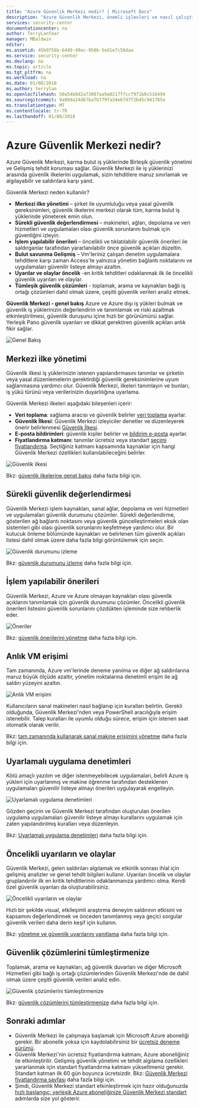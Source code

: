 ```yaml
---
title: "Azure Güvenlik Merkezi nedir? | Microsoft Docs"
description: "Azure Güvenlik Merkezi, önemli işlevleri ve nasıl çalıştığı hakkında bilgi edinin."
services: security-center
documentationcenter: na
author: TerryLanfear
manager: MBaldwin
editor: 
ms.assetid: 45b9756b-6449-49ec-950b-5ed1e7c56daa
ms.service: security-center
ms.devlang: na
ms.topic: article
ms.tgt_pltfrm: na
ms.workload: na
ms.date: 01/08/2018
ms.author: terrylan
ms.openlocfilehash: 50a54b8d2a73807aa9a0217f7ccf971b8c516494
ms.sourcegitcommit: 9a8b9a24d67ba7b779fa34e67d7f2b45c941785e
ms.translationtype: MT
ms.contentlocale: tr-TR
ms.lasthandoff: 01/08/2018
---
```

# <a name="what-is-azure-security-center"></a>Azure Güvenlik Merkezi nedir?
Azure Güvenlik Merkezi, karma bulut iş yüklerinde Birleşik güvenlik yönetimi ve Gelişmiş tehdit koruması sağlar. Güvenlik Merkezi ile iş yüklerinizi arasında güvenlik ilkelerini uygulamak, sizin tehditlere maruz sınırlamak ve algılayabilir ve saldırılara karşı yanıt.

Güvenlik Merkezi neden kullanılır?

- **Merkezi ilke yönetimi** – şirket ile uyumluluğu veya yasal güvenlik gereksinimleri, güvenlik ilkelerini merkezi olarak tüm, karma bulut iş yüklerinde yöneterek emin olun.
- **Sürekli güvenlik değerlendirmesi** – makineleri, ağları, depolama ve veri hizmetleri ve uygulamaları olası güvenlik sorunlarını bulmak için güvenliğini izleyin.
- **İşlem yapılabilir önerileri** – öncelikli ve tıklatılabilir güvenlik önerileri ile saldırganlar tarafından yararlanılabilir önce güvenlik açıkları düzeltin.
- **Bulut savunma Gelişmiş** – Vm'leriniz çalışan denetim uygulamalara tehditlere karşı zaman Access'te yalnızca yönetim bağlantı noktalarını ve uygulamaları güvenilir listeye almayı azaltın.
- **Uyarılar ve olaylar öncelik** -en kritik tehditleri odaklanmak ilk ile öncelikli güvenlik uyarıları ve olaylar.
- **Tümleşik güvenlik çözümleri** - toplamak, arama ve kaynakları bağlı iş ortağı çözümleri dahil olmak üzere, çeşitli güvenlik verileri analiz etmek.

**Güvenlik Merkezi - genel bakış** Azure ve Azure dışı iş yükleri bulmak ve güvenlik iş yüklerinizin değerlendirin ve tanımlamak ve riski azaltmak etkinleştirilmesi, güvenlik duruşunu içine hızlı bir görünümünü sağlar. Yerleşik Pano güvenlik uyarıları ve dikkat gerektiren güvenlik açıkları anlık fikir sağlar.

![Genel Bakış][1]

## <a name="centralized-policy-management"></a>Merkezi ilke yönetimi
Güvenlik ilkesi iş yüklerinizin istenen yapılandırmasını tanımlar ve şirketin veya yasal düzenlemelerin gerektirdiği güvenlik gereksinimlerine uyum sağlanmasına yardımcı olur. Güvenlik Merkezi, ilkeleri tanımlayın ve bunları, iş yükü türünü veya verilerinizin duyarlılığına uyarlama.

Güvenlik Merkezi ilkeleri aşağıdaki bileşenleri içerir:

- **Veri toplama**: sağlama aracısı ve güvenlik belirler [veri toplama](security-center-enable-data-collection.md) ayarlar.
- **Güvenlik İlkesi**: Güvenlik Merkezi izleyiciler denetler ve düzenleyerek önerir belirlenmesi [Güvenlik İlkesi](security-center-policies.md).
- **E-posta bildirimleri**: güvenlik kişiler belirler ve [bildirim e-posta](security-center-provide-security-contact-details.md) ayarlar.
- **Fiyatlandırma katmanı**: tanımlar ücretsiz veya standart [seçimi fiyatlandırma](security-center-pricing.md). Seçtiğiniz katmanı kapsamında kaynaklar için hangi Güvenlik Merkezi özellikleri kullanılabileceğini belirler.

![Güvenlik ilkesi][2]

Bkz: [güvenlik ilkelerine genel bakış](security-center-policies-overview.md) daha fazla bilgi için.

## <a name="continuous-security-assessment"></a>Sürekli güvenlik değerlendirmesi
Güvenlik Merkezi işlem kaynakları, sanal ağlar, depolama ve veri hizmetleri ve uygulamaları güvenlik durumunu çözümler. Sürekli değerlendirme, gösterilen ağ bağlantı noktasını veya güvenlik güncelleştirmeleri eksik olan sistemleri gibi olası güvenlik sorunlarını keşfetmeye yardımcı olur. Bir kutucuk önleme bölümünde kaynakları ve belirlenen tüm güvenlik açıkları listesi dahil olmak üzere daha fazla bilgi görüntülemek için seçin.

![Güvenlik durumunu izleme][3]

Bkz: [güvenlik durumunu izleme](security-center-monitoring.md) daha fazla bilgi için.

## <a name="actionable-recommendations"></a>İşlem yapılabilir önerileri
Güvenlik Merkezi, Azure ve Azure olmayan kaynakları olası güvenlik açıklarını tanımlamak için güvenlik durumunu çözümler. Öncelikli güvenlik önerileri listesini güvenlik sorunlarını çözdükten işleminde size rehberlik eder.

![Öneriler][4]

Bkz: [güvenlik önerilerini yönetme](security-center-recommendations.md) daha fazla bilgi için.

## <a name="just-in-time-vm-access"></a>Anlık VM erişimi
Tam zamanında, Azure vm'lerinde deneme yanılma ve diğer ağ saldırılarına maruz büyük ölçüde azaltır, yönetim noktalarına denetimli erişim ile ağ saldırı yüzeyini azaltın.

![Anlık VM erişimi][5]

Kullanıcıların sanal makineleri nasıl bağlanıp için kuralları belirtin. Gerekli olduğunda, Güvenlik Merkezi'nden veya PowerShell aracılığıyla erişim istenebilir. Talep kuralları ile uyumlu olduğu sürece, erişim için istenen saat otomatik olarak verilir.

Bkz: [tam zamanında kullanarak sanal makine erişimini yönetme](security-center-just-in-time.md) daha fazla bilgi için.

## <a name="adaptive-application-controls"></a>Uyarlamalı uygulama denetimleri
Kötü amaçlı yazılım ve diğer istenmeyebilecek uygulamaları, belirli Azure iş yükleri için uyarlanmış ve makine öğrenme tarafından desteklenen uygulamaları güvenilir listeye almayı önerileri uygulayarak engelleyin.

![Uyarlamalı uygulama denetimleri][6]

Gözden geçirin ve Güvenlik Merkezi tarafından oluşturulan önerilen uygulama uygulamaları güvenilir listeye almayı kurallarını uygulamak için zaten yapılandırılmış kuralları veya düzenleyin.

Bkz: [Uyarlamalı uygulama denetimleri](security-center-adaptive-application.md) daha fazla bilgi için.

## <a name="prioritized-alerts-and-incidents"></a>Öncelikli uyarıların ve olaylar
Güvenlik Merkezi, gelen saldırıları algılamak ve etkinlik sonrası ihlal için gelişmiş analizler ve genel tehdit bilgileri kullanır. Uyarıları öncelik ve olaylar gruplandırılır ilk en kritik tehditlerinin odaklanmanıza yardımcı olma. Kendi özel güvenlik uyarıları da oluşturabilirsiniz.

![Öncelikli uyarıların ve olaylar][7]

Hızlı bir şekilde visual, etkileşimli araştırma deneyim saldırının etkisini ve kapsamını değerlendirmek ve önceden tanımlanmış veya geçici sorgular güvenlik verileri daha derin keşif için kullanın.

Bkz: [yönetme ve güvenlik uyarılarını yanıtlama](security-center-managing-and-responding-alerts.md) daha fazla bilgi için.

## <a name="integrate-your-security-solutions"></a>Güvenlik çözümlerini tümleştirmenize
Toplamak, arama ve kaynakları, ağ güvenlik duvarları ve diğer Microsoft Hizmetleri gibi bağlı iş ortağı çözümlerinden Güvenlik Merkezi'nde de dahil olmak üzere çeşitli güvenlik verileri analiz edin.

![Güvenlik çözümlerini tümleştirmenize][8]

Bkz: [güvenlik çözümlerini tümleştirmenize](security-center-partner-integration.md) daha fazla bilgi için.

## <a name="next-steps"></a>Sonraki adımlar

- Güvenlik Merkezi ile çalışmaya başlamak için Microsoft Azure aboneliği gerekir. Bir abonelik yoksa için kaydolabilirsiniz bir [ücretsiz deneme sürümü](https://azure.microsoft.com/free/).
- Güvenlik Merkezi'nin ücretsiz fiyatlandırma katmanı, Azure aboneliğiniz ile etkinleştirilir. Gelişmiş güvenlik yönetimi ve tehdit algılama özellikleri yararlanmak için standart fiyatlandırma katmanı yükseltmeniz gerekir. Standart katman ilk 60 gün boyunca ücretsizdir. Bkz: [Güvenlik Merkezi fiyatlandırma sayfası](https://azure.microsoft.com/pricing/details/security-center/) daha fazla bilgi için.
- Şimdi, Güvenlik Merkezi standart etkinleştirmek için hazır olduğunuzda [hızlı başlangıç: yerleşik Azure aboneliğinize Güvenlik Merkezi standart](security-center-get-started.md) adımlarda size yol gösterir.


<!--Image references-->
[1]: ./media/security-center-intro/overview.png
[2]: ./media/security-center-intro/security-policy.png
[3]: ./media/security-center-intro/compute.png
[4]: ./media/security-center-intro/recommendations.png
[5]: ./media/security-center-intro/just-in-time-vm-access.png
[6]: ./media/security-center-intro/adaptive-app-controls.png
[7]: ./media/security-center-intro/security-alerts.png
[8]: ./media/security-center-intro/security-solutions.png

